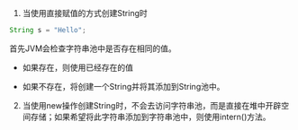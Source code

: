 1. 当使用直接赋值的方式创建String时

```java
String s = "Hello";
```

首先JVM会检查字符串池中是否存在相同的值。

- 如果存在，则使用已经存在的值

- 如果不存在，将创建一个String并将其添加到String池中。
2. 当使用new操作创建String时，不会去访问字符串池，而是直接在堆中开辟空间存储；如果希望将此字符串添加到字符串池中，则使用intern()方法。
